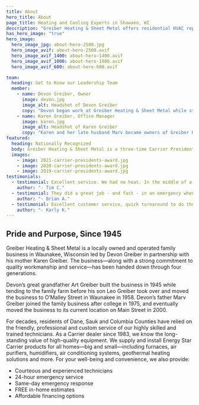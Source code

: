 ```yaml
---
title: About
hero_title: About
page_title: Heating and Cooling Experts in Shawano, WI
description: "Greiber Heating & Sheet Metal offers residential HVAC repair, furnace, air conditioning or cooling service plus quality Carrier equipment in Waunakee, Wisconsin"
has_hero_image: "true"
hero_image:
  hero_image_jpg: about-hero-2500.jpg
  hero_image_avif: about-hero-2500.avif
  hero_image_avif_1400: about-hero-1400.avif
  hero_image_avif_1000: about-hero-1000.avif
  hero_image_avif_600: about-hero-600.avif

team:
  heading: Get to Know our Leadership Team
  member:
    - name: Devon Greiber, Owner
      image: devon.jpg
      image_alt: Headshot of Devon Greiber
      copy: "Devon began work at Greiber Heating & Sheet Metal while still attending high school in Waunakee. He enjoyed working on homes with his father and always had aspirations to eventually lead the family business. Devon attended the University of Wisconsin - Stout where he received a Bachelor’s degree in engineering. After college, Devon worked as an engineer for John Deere before returning to his true passion—the family business—in partnership with his mother Karen in 2014."
    - name: Karen Greiber, Office Manager
      image: karen.jpg
      image_alt: Headshot of Karen Greiber
      copy: "Karen and her late husband Marv became owners of Greiber Heating & Sheet Metal in 1990. As the office manager, Karen handles administrative operations including scheduling, accounting and billing. She’s also the kind voice you hear on the other end of the phone when you call. Outside of the office, she enjoys volunteering throughout the community and spending time with her children and grandchildren."
featured:
  heading: Nationally Recognized
  body: Greiber Heating & Sheet Metal is a three-time Carrier President’s Award recipient. Each year, Carrier honors HVAC companies that demonstrate the ability to go far beyond the status quo—even in the face of challenges and change—year-over-year growth and continual emphasis on customer satisfaction.
  images:
    - image: 2021-carrier-presidents-award.jpg
    - image: 2020-carrier-presidents-award.jpg
    - image: 2019-carrier-presidents-award.jpg
testimonials:
  - testimonial: Excellent service. We had no heat. In the middle of a -10 day on very short notice. They came out quickly and fixed the furnace within the hour. Great experience.
    author: "- Tim C."
  - testimonial: They did a great job - and fast - in an emergency when the furnace quit during the polar vortex!
    author: "- Brian A."
  - testimonial: Excellent customer service, quick turnaround to do the work, friendly, best price in the area! Highly recommend!
    author: "- Karly K."
---
```


<h2 class="no-margin">Pride and Purpose, Since 1945</h2>

<div class="underline"></div>

Greiber Heating & Sheet Metal is a locally owned and operated family business in Waunakee, Wisconsin led by Devon Greiber in partnership with his mother Karen Greiber. The business—along with a strong commitment to quality workmanship and service—has been handed down through four generations.

Devon’s great grandfather Art Greiber built the business in 1945 while tending to the family farm before his son Leo Greiber took over and moved the business to O’Malley Street in Waunakee in 1958. Devon’s father Marv Greiber joined the family business after college in 1975, and eventually moved the business to its current location on Main Street in 2000.

For decades, residents of Dane, Sauk and Columbia Counties have relied on the friendly, professional and custom service of our highly skilled and trained technicians. As a Carrier dealer since 1983, we know the long-standing value of high-quality equipment. We supply and install Energy Star Carrier products for all homes—big and small—including furnaces, air purifiers, humidifiers, air conditioning systems, geothermal heating solutions and more. For your well-being and convenience, we also provide:

- Courteous and experienced technicians
- 24-hour emergency service
- Same-day emergency response
- FREE in-home estimates
- Affordable financing options
